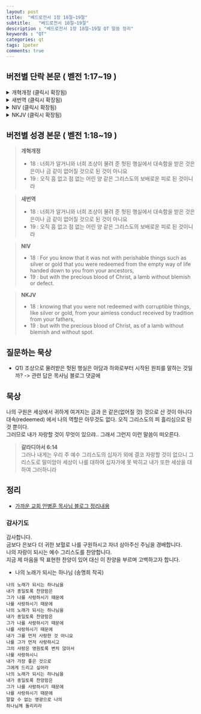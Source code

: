 ```yaml
---
layout: post
title:  "베드로전서 1장 18절~19절"
subtitle:   "베드로전서 18절~19절"
description : "베드로전서 1장 18절~19절 QT 말씀 정리"
keywords : "QT"
categories: qt
tags: 1peter
comments: true
---
```


## 버전별 단락 본문 ( 벧전 1:17~19 )

<details>
<summary> 개혁개정 (클릭시 확장됨)</summary>
<div markdown="1">

>* 17 : 외모로 보시지 않고 각 사람의 행위대로 심판하시는 이를 너희가 아버지라 부른즉 너희가 나그네로 있을 때를 두려움으로 지내라
>* `18 : 너희가 알거니와 너희 조상이 물려 준 헛된 행실에서 대속함을 받은 것은 은이나 금 같이 없어질 것으로 된 것이 아니요`
>* `19 : 오직 흠 없고 점 없는 어린 양 같은 그리스도의 보배로운 피로 된 것이니라`
</div>
</details>

<details>
<summary> 새번역 (클릭시 확장됨)</summary>
<div markdown="1">

>* 17 : 그리고 사람을 겉모양으로 판단하지 않으시고 각 사람의 행위대로 심판하시는 분을 여러분이 아버지라고 부르고 있으니, 여러분은 나그네 삶을 사는 동안 두려운 마음으로 살아가십시오.
>* `18 : 너희가 알거니와 너희 조상이 물려 준 헛된 행실에서 대속함을 받은 것은 은이나 금 같이 없어질 것으로 된 것이 아니요`
>* `19 : 오직 흠 없고 점 없는 어린 양 같은 그리스도의 보배로운 피로 된 것이니라`
</div>
</details>

<details>
<summary> NIV (클릭시 확장됨)</summary>
<div markdown="1">

>* 17 : Since you call on a Father who judges each person’s work impartially, live out your time as foreigners here in reverent fear. 
>* `18 : For you know that it was not with perishable things such as silver or gold that you were redeemed from the empty way of life handed down to you from your ancestors,`
>* `19 : but with the precious blood of Christ, a lamb without blemish or defect.`
</div>
</details>

<details>
<summary> NKJV (클릭시 확장됨)</summary>
<div markdown="1">

>* 17 : And if you call on the Father, who without partiality judges according to each one’s work, conduct yourselves throughout the time of your stay here in fear;
>* `18 : knowing that you were not redeemed with corruptible things, like silver or gold, from your aimless conduct received by tradition from your fathers,`
>* `19 : but with the precious blood of Christ, as of a lamb without blemish and without spot.`

</div>
</details>

## 버전별 성경 본문 ( 벧전 1:18~19 )

> **개혁개정**
>* 18 : 너희가 알거니와 너희 조상이 물려 준 헛된 행실에서 대속함을 받은 것은 은이나 금 같이 없어질 것으로 된 것이 아니요
>* 19 : 오직 흠 없고 점 없는 어린 양 같은 그리스도의 보배로운 피로 된 것이니라

> **새번역**
>* 18 : 너희가 알거니와 너희 조상이 물려 준 헛된 행실에서 대속함을 받은 것은 은이나 금 같이 없어질 것으로 된 것이 아니요
>* 19 : 오직 흠 없고 점 없는 어린 양 같은 그리스도의 보배로운 피로 된 것이니라

> **NIV**
>* 18 : For you know that it was not with perishable things such as silver or gold that you were redeemed from the empty way of life handed down to you from your ancestors,
>* 19 : but with the precious blood of Christ, a lamb without blemish or defect.

> **NKJV**
>* 18 : knowing that you were not redeemed with corruptible things, like silver or gold, from your aimless conduct received by tradition from your fathers,
>* 19 : but with the precious blood of Christ, as of a lamb without blemish and without spot.

## 질문하는 묵상

* Q1) 조상으로 물려받은 헛된 행실은 아담과 하와로부터 시작된 원죄를 말하는 것일까? -> 관련 답은 목사님 블로그 댓글에

## 묵상
나의 구원은 세상에서 귀하게 여겨지는 금과 은 같은(없어질 것) 것으로 산 것이 아니다  
대속(redeemed) 에서 나의 역할은 아무것도 없다. 오직 그리스도의 피 흘리심으로 된 것 뿐이다.  
그러므로 내가 자랑할 것이 무엇이 있으랴.. 
그래서 그런지 이런 말씀이 떠오른다.  
> **갈라디아서 6:14**  
그러나 내게는 우리 주 예수 그리스도의 십자가 외에 결코 자랑할 것이 없으니 
그리스도로 말미암아 세상이 나를 대하여 십자가에 못 박히고 내가 또한 세상을 대하여 그러하니라

## 정리
* [가까운 교회 안병훈 목사님 블로그 정리내용](https://blog.naver.com/tolerance2018/221422391834)

### 감사기도
감사합니다.  
금보다 은보다 더 귀한 보혈로 나를 구원하시고 자녀 삼아주신 주님을 경배합니다.  
나의 자랑이 되시는 예수 그리스도를 찬양합니다.  
지금 제 마음을 딱 표현한 찬양이 있어 대신 이 찬양을 부르며 고백하고자 합니다.

* 나의 노래가 되시는 하나님 (송명희 작곡)
```
나의 노래가 되시는 하나님을 
내가 종일토록 찬양함은
그가 나를 사랑하시기 때문에
나를 사랑하시기 때문에
나의 노래가 되시는 하나님을 
내가 종일토록 찬양함은
그가 나를 사랑하시기 때문에
나를 사랑하시기 때문에
내가 그를 먼저 사랑한 것 아니요
나를 그가 먼저 사랑하시고
그의 사랑은 영원토록 변치 않아서
나를 사랑하시니
내가 가장 좋은 것으로
그에게 드리고 싶어라
나의 노래가 되시는 하나님을 
내가 종일토록 찬양함은
그가 나를 사랑하시기 때문에 
나를 사랑하시기 때문에 
말할 수 없는 영광으로 나의 
하나님께 돌리리라 
```
